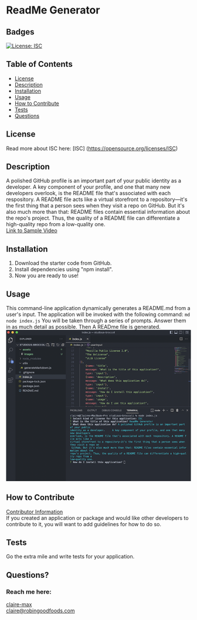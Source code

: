 # ReadMe Generator

  ## Badges
  [![License: ISC](https://img.shields.io/badge/License-ISC-blue.svg)](https://opensource.org/licenses/ISC)

  ## Table of Contents
  * [License](#license)
  * [Description](#description)
  * [Installation](#installation)
  * [Usage](#usage)
  * [How to Contribute](#how-to-contribute)
  * [Tests](#tests)
  * [Questions](#questions)

  ## License
  Read more about ISC here:
  [ISC] (https://opensource.org/licenses/ISC)

  ## Description
  A polished GitHub profile is an important part of your public identity as a developer.     A key component of your profile, and one that many new developers overlook, is the README file that's associated with each respository. A README file acts like a virtual storefront to a repository—it's the first thing that a person sees when they visit a repo on GitHub. But it's also much more than that: README files contain essential information about the repo's project. Thus, the quality of a README file can differentiate a high-quality repo from a low-quality one.  
    [Link to Sample Video](https://drive.google.com/file/d/1HjFIedWrlK5hIZJ117WUQeocG5Hzq7rJ/view)

   


  ## Installation
  1. Download the starter code from GitHub.
  2. Install dependencies using "npm install".  
  3. Now you are ready to use!

  ## Usage
  This command-line application dynamically generates a README.md from a user's input. The application will be invoked with the following command:   ```md node index.js``` You will be taken through a series of prompts. Answer them in as much detail as possible. Then A READme file is generated. 
     ![alt text](./assets/images/screenshot.png)

  ## How to Contribute
  [Contributor Information](https://docs.github.com/en/communities/setting-up-your-project-for-healthy-contributions/setting-guidelines-for-repository-contributors)  
  If you created an application or package and would like other developers to contribute to it, you will want to add guidelines for how to do so. 

  ## Tests
  Go the extra mile and write tests for your application.

  ## Questions?
  ### Reach me here: 
  [claire-max](https://github.com/claire-max)  
  claire@robingoodfoods.com